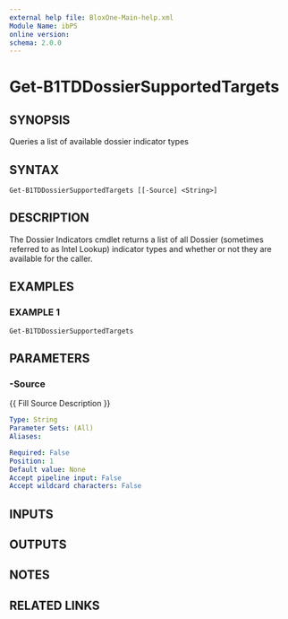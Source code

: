 ```yaml
---
external help file: BloxOne-Main-help.xml
Module Name: ibPS
online version:
schema: 2.0.0
---
```


# Get-B1TDDossierSupportedTargets

## SYNOPSIS
Queries a list of available dossier indicator types

## SYNTAX

```
Get-B1TDDossierSupportedTargets [[-Source] <String>]
```

## DESCRIPTION
The Dossier Indicators cmdlet returns a list of all Dossier (sometimes referred to as Intel Lookup) indicator types and whether or not they are available for the caller.

## EXAMPLES

### EXAMPLE 1
```
Get-B1TDDossierSupportedTargets
```

## PARAMETERS

### -Source
{{ Fill Source Description }}

```yaml
Type: String
Parameter Sets: (All)
Aliases:

Required: False
Position: 1
Default value: None
Accept pipeline input: False
Accept wildcard characters: False
```

## INPUTS

## OUTPUTS

## NOTES

## RELATED LINKS
